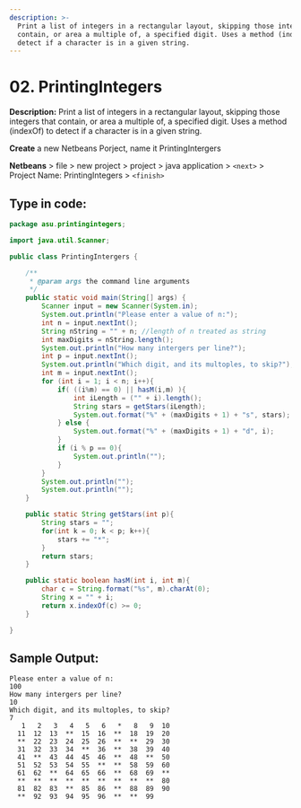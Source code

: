 ```yaml
---
description: >-
  Print a list of integers in a rectangular layout, skipping those integers that
  contain, or area a multiple of, a specified digit. Uses a method (indexOf) to
  detect if a character is in a given string.
---
```


# 02. PrintingIntegers

**Description:** Print a list of integers in a rectangular layout, skipping those integers that contain, or area a multiple of, a specified digit. Uses a method \(indexOf\) to detect if a character is in a given string.

**Create** a new Netbeans Porject, name it PrintingIntergers

**Netbeans** &gt; file &gt; new project &gt; project &gt; java application &gt; `<next>` &gt; Project Name: PrintingIntegers &gt; `<finish>`

## Type in code:

```java
package asu.printingintegers;

import java.util.Scanner;

public class PrintingIntergers {

    /**
     * @param args the command line arguments
     */
    public static void main(String[] args) {
        Scanner input = new Scanner(System.in);
        System.out.println("Please enter a value of n:");
        int n = input.nextInt();
        String nString = "" + n; //length of n treated as string
        int maxDigits = nString.length();
        System.out.println("How many intergers per line?");
        int p = input.nextInt();
        System.out.println("Which digit, and its multoples, to skip?");
        int m = input.nextInt();
        for (int i = 1; i < n; i++){
            if( ((i%m) == 0) || hasM(i,m) ){
                int iLength = ("" + i).length();
                String stars = getStars(iLength);
                System.out.format("%" + (maxDigits + 1) + "s", stars);
            } else {
                System.out.format("%" + (maxDigits + 1) + "d", i);
            }
            if (i % p == 0){
                System.out.println("");
            }
        }
        System.out.println("");
        System.out.println("");
    }

    public static String getStars(int p){
        String stars = "";
        for(int k = 0; k < p; k++){
            stars += "*";
        }
        return stars;
    }

    public static boolean hasM(int i, int m){
        char c = String.format("%s", m).charAt(0);
        String x = "" + i;
        return x.indexOf(c) >= 0;
    }

}
```

## Sample Output:

```text
Please enter a value of n:
100
How many intergers per line?
10
Which digit, and its multoples, to skip?
7
   1   2   3   4   5   6   *   8   9  10
  11  12  13  **  15  16  **  18  19  20
  **  22  23  24  25  26  **  **  29  30
  31  32  33  34  **  36  **  38  39  40
  41  **  43  44  45  46  **  48  **  50
  51  52  53  54  55  **  **  58  59  60
  61  62  **  64  65  66  **  68  69  **
  **  **  **  **  **  **  **  **  **  80
  81  82  83  **  85  86  **  88  89  90
  **  92  93  94  95  96  **  **  99
```

